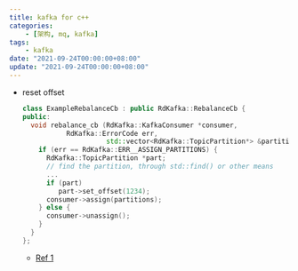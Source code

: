```yaml
---
title: kafka for c++
categories: 
    - [架构, mq, kafka]
tags:
    - kafka
date: "2021-09-24T00:00:00+08:00"
update: "2021-09-24T00:00:00+08:00"
---
```


- reset offset

  ```c++
  class ExampleRebalanceCb : public RdKafka::RebalanceCb {
  public:
    void rebalance_cb (RdKafka::KafkaConsumer *consumer,
  		     RdKafka::ErrorCode err,
                       std::vector<RdKafka::TopicPartition*> &partitions) {
      if (err == RdKafka::ERR__ASSIGN_PARTITIONS) {
        RdKafka::TopicPartition *part;
        // find the partition, through std::find() or other means
        ...
        if (part)
           part->set_offset(1234);
        consumer->assign(partitions);
      } else {
        consumer->unassign();
      }
    }
  };
  ```

  - [Ref 1](https://github.com/edenhill/librdkafka/wiki/Manually-setting-the-consumer-start-offset)

